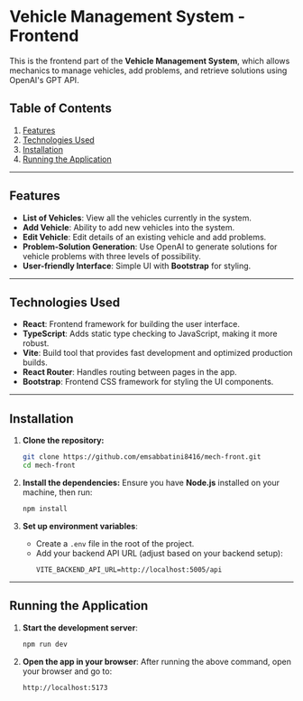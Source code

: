 
# **Vehicle Management System - Frontend**

This is the frontend part of the **Vehicle Management System**, which allows mechanics to manage vehicles, add problems, and retrieve solutions using OpenAI's GPT API.

## **Table of Contents**

1. [Features](#features)
2. [Technologies Used](#technologies-used)
3. [Installation](#installation)
4. [Running the Application](#running-the-application)

---

## **Features**

- **List of Vehicles**: View all the vehicles currently in the system.
- **Add Vehicle**: Ability to add new vehicles into the system.
- **Edit Vehicle**: Edit details of an existing vehicle and add problems.
- **Problem-Solution Generation**: Use OpenAI to generate solutions for vehicle problems with three levels of possibility.
- **User-friendly Interface**: Simple UI with **Bootstrap** for styling.

---

## **Technologies Used**

- **React**: Frontend framework for building the user interface.
- **TypeScript**: Adds static type checking to JavaScript, making it more robust.
- **Vite**: Build tool that provides fast development and optimized production builds.
- **React Router**: Handles routing between pages in the app.
- **Bootstrap**: Frontend CSS framework for styling the UI components.

---

## **Installation**

1. **Clone the repository:**
   ```bash
   git clone https://github.com/emsabbatini8416/mech-front.git
   cd mech-front
   ```

2. **Install the dependencies:**
   Ensure you have **Node.js** installed on your machine, then run:
   ```bash
   npm install
   ```

3. **Set up environment variables**:
   - Create a `.env` file in the root of the project.
   - Add your backend API URL (adjust based on your backend setup):
     ```env
     VITE_BACKEND_API_URL=http://localhost:5005/api
     ```

---

## **Running the Application**

1. **Start the development server**:
   ```bash
   npm run dev
   ```

2. **Open the app in your browser**:
   After running the above command, open your browser and go to:
   ```
   http://localhost:5173
   ```
